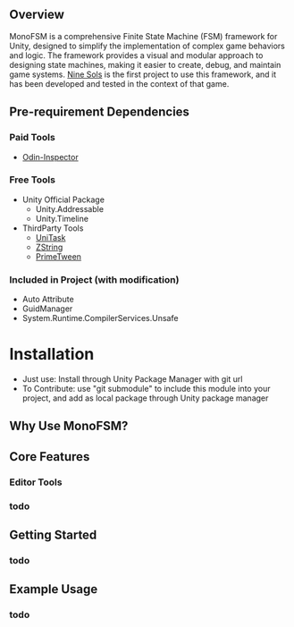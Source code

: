 ## Overview

MonoFSM is a comprehensive Finite State Machine (FSM) framework for Unity, designed to simplify the implementation of complex game behaviors and logic. The framework provides a visual and modular approach to designing state machines, making it easier to create, debug, and maintain game systems.
[Nine Sols](https://store.steampowered.com/app/1809540/Nine_Sols/) is the first project to use this framework, and it has been developed and tested in the context of that game.
## Pre-requirement Dependencies
### Paid Tools
  * [Odin-Inspector](https://odininspector.com/)
### Free Tools
  * Unity Official Package
    * Unity.Addressable
    * Unity.Timeline
  * ThirdParty Tools
    * [UniTask](https://github.com/Cysharp/UniTask)
    * [ZString](https://github.com/Cysharp/ZString)
    * [PrimeTween](https://github.com/KyryloKuzyk/PrimeTween)
### Included in Project (with modification)
* Auto Attribute
* GuidManager
* System.Runtime.CompilerServices.Unsafe

# Installation
* Just use: Install through Unity Package Manager with git url
* To Contribute: use "git submodule" to include this module into your project, and add as local package through Unity package manager

## Why Use MonoFSM?

## Core Features

### Editor Tools
### todo

## Getting Started
### todo

## Example Usage
### todo
